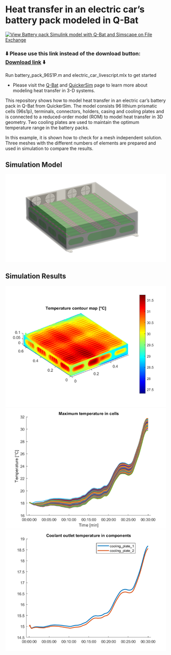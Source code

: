 # Heat transfer in an electric car’s battery pack modeled in Q-Bat
[![View Battery pack Simulink model with Q-Bat and Simscape on File Exchange](https://www.mathworks.com/matlabcentral/images/matlab-file-exchange.svg)](https://www.mathworks.com/matlabcentral/fileexchange/)

### :arrow_down: Please use this link instead of the download button: [Download link](https://github.com/QuickerSim/Electric-car-Q-Bat-use-case/releases/download/1.0.0/Electric-car-Q-Bat-use-case.zip) :arrow_down:


Run battery_pack_96S1P.m and electric_car_livescript.mlx to get started 
* Please visit the [Q-Bat](https://www.mathworks.com/products/connections/product_detail/quickersim-q-bat.html) and [QuickerSim](https://emobility.quickersim.com/) 
page to learn more about modeling heat transfer in 3-D systems.

This repository shows how to model heat transfer in an electric car’s battery pack in Q-Bat from QuickerSim. The model consists 96 lithium prismatic cells (96s1p), terminals, connectors, holders, casing and cooling plates and is connected to a reduced-order model (ROM) to model heat transfer in 3D geometry. Two cooling plates are used to maintain the optimum temperature range in the battery packs.

In this example, it is shown how to check for a mesh independent solution. Three meshes with the different numbers of elements are prepared and used in simulation to compare the results.

## **Simulation Model**
![](images/casing_pic2.png)

## **Simulation Results**
![](images/temp_map.png)
![](images/max_temp_cells_plot.png)
![](images/cp_outlet_temp.png)

